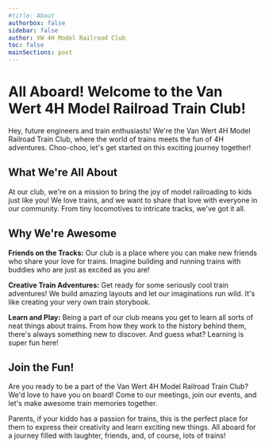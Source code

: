 ```yaml
---
#title: About
authorbox: false
sidebar: false
author: VW 4H Model Railroad Club
toc: false
mainSections: post
---
```


# All Aboard! Welcome to the Van Wert 4H Model Railroad Train Club!

Hey, future engineers and train enthusiasts! We're the Van Wert 4H Model Railroad Train Club, where the world of trains meets the fun of 4H adventures. Choo-choo, let's get started on this exciting journey together!

## What We're All About

At our club, we're on a mission to bring the joy of model railroading to kids just like you! We love trains, and we want to share that love with everyone in our community. From tiny locomotives to intricate tracks, we've got it all.

## Why We're Awesome

**Friends on the Tracks:** Our club is a place where you can make new friends who share your love for trains. Imagine building and running trains with buddies who are just as excited as you are!

**Creative Train Adventures:** Get ready for some seriously cool train adventures! We build amazing layouts and let our imaginations run wild. It's like creating your very own train storybook.

**Learn and Play:** Being a part of our club means you get to learn all sorts of neat things about trains. From how they work to the history behind them, there's always something new to discover. And guess what? Learning is super fun here!

## Join the Fun!

Are you ready to be a part of the Van Wert 4H Model Railroad Train Club? We'd love to have you on board! Come to our meetings, join our events, and let's make awesome train memories together.

Parents, if your kiddo has a passion for trains, this is the perfect place for them to express their creativity and learn exciting new things. All aboard for a journey filled with laughter, friends, and, of course, lots of trains!
